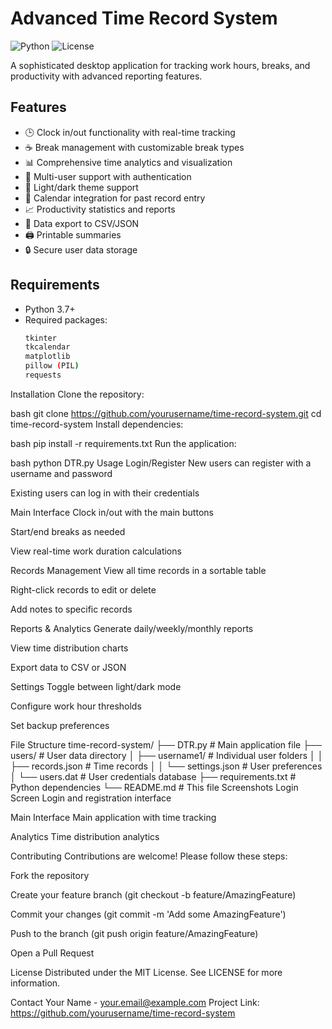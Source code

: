 # Advanced Time Record System

![Python](https://img.shields.io/badge/python-3.7%2B-blue)
![License](https://img.shields.io/badge/license-MIT-green)

A sophisticated desktop application for tracking work hours, breaks, and productivity with advanced reporting features.

## Features

- 🕒 Clock in/out functionality with real-time tracking
- ☕ Break management with customizable break types
- 📊 Comprehensive time analytics and visualization
- 👤 Multi-user support with authentication
- 🌙 Light/dark theme support
- 📅 Calendar integration for past record entry
- 📈 Productivity statistics and reports
- 💾 Data export to CSV/JSON
- 🖨️ Printable summaries
- 🔒 Secure user data storage

## Requirements

- Python 3.7+
- Required packages:
  ```bash
  tkinter
  tkcalendar
  matplotlib
  pillow (PIL)
  requests
Installation
Clone the repository:

bash
git clone https://github.com/yourusername/time-record-system.git
cd time-record-system
Install dependencies:

bash
pip install -r requirements.txt
Run the application:

bash
python DTR.py
Usage
Login/Register
New users can register with a username and password

Existing users can log in with their credentials

Main Interface
Clock in/out with the main buttons

Start/end breaks as needed

View real-time work duration calculations

Records Management
View all time records in a sortable table

Right-click records to edit or delete

Add notes to specific records

Reports & Analytics
Generate daily/weekly/monthly reports

View time distribution charts

Export data to CSV or JSON

Settings
Toggle between light/dark mode

Configure work hour thresholds

Set backup preferences

File Structure
time-record-system/
├── DTR.py                # Main application file
├── users/                # User data directory
│   ├── username1/        # Individual user folders
│   │   ├── records.json  # Time records
│   │   └── settings.json # User preferences
│   └── users.dat         # User credentials database
├── requirements.txt      # Python dependencies
└── README.md             # This file
Screenshots
Login Screen
Login and registration interface

Main Interface
Main application with time tracking

Analytics
Time distribution analytics

Contributing
Contributions are welcome! Please follow these steps:

Fork the repository

Create your feature branch (git checkout -b feature/AmazingFeature)

Commit your changes (git commit -m 'Add some AmazingFeature')

Push to the branch (git push origin feature/AmazingFeature)

Open a Pull Request

License
Distributed under the MIT License. See LICENSE for more information.

Contact
Your Name - your.email@example.com
Project Link: https://github.com/yourusername/time-record-system

